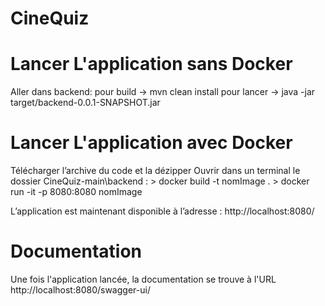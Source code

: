 # CineQuiz

# Lancer L'application sans Docker
Aller dans backend:
pour build -> mvn clean install
pour lancer -> java -jar target/backend-0.0.1-SNAPSHOT.jar


# Lancer L'application avec Docker
Télécharger l’archive du code et la dézipper 
Ouvrir dans un terminal le dossier CineQuiz-main\backend :
    > docker build -t nomImage . 
    > docker run -it -p 8080:8080 nomImage

L’application est maintenant disponible à l’adresse : http://localhost:8080/

# Documentation
Une fois l'application lancée, la documentation se trouve à l'URL http://localhost:8080/swagger-ui/

